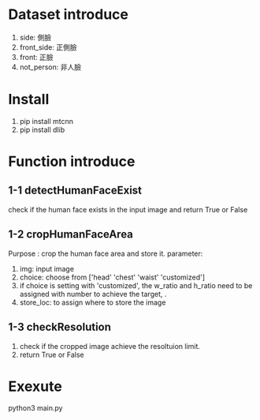 # Dataset introduce
1. side: 側臉
2. front_side: 正側臉
3. front: 正臉
4. not_person: 非人臉

# Install 
1. pip install mtcnn
2. pip install dlib

# Function introduce

##  1-1 detectHumanFaceExist
check if the human face exists in the input image and return True or False

## 1-2 cropHumanFaceArea
Purpose : crop the human face area and store it.
parameter:
1. img: input image
2. choice: choose from ['head' 'chest' 'waist' 'customized']
3. if choice is setting with 'customized', the w_ratio and h_ratio need to be assigned  with number to achieve the target, .
4. store_loc: to assign where to store the image

## 1-3 checkResolution
1. check if the cropped image achieve the resoltuion limit.
2. return True or False

# Exexute
python3 main.py

